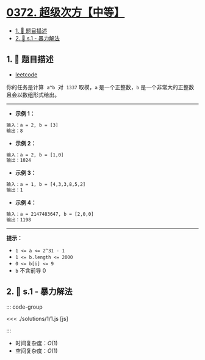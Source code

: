 # [0372. 超级次方【中等】](https://github.com/tnotesjs/TNotes.leetcode/tree/main/notes/0372.%20%E8%B6%85%E7%BA%A7%E6%AC%A1%E6%96%B9%E3%80%90%E4%B8%AD%E7%AD%89%E3%80%91)

<!-- region:toc -->

- [1. 📝 题目描述](#1--题目描述)
- [2. 🎯 s.1 - 暴力解法](#2--s1---暴力解法)

<!-- endregion:toc -->

## 1. 📝 题目描述

- [leetcode](https://leetcode.cn/problems/super-pow/)

你的任务是计算  `a^b`  对  `1337` 取模，`a` 是一个正整数，`b` 是一个非常大的正整数且会以数组形式给出。

---

- **示例 1：**

```txt
输入：a = 2, b = [3]
输出：8
```

- **示例 2：**

```txt
输入：a = 2, b = [1,0]
输出：1024
```

- **示例 3：**

```txt
输入：a = 1, b = [4,3,3,8,5,2]
输出：1
```

- **示例 4：**

```txt
输入：a = 2147483647, b = [2,0,0]
输出：1198
```

---

**提示：**

- `1 <= a <= 2^31 - 1`
- `1 <= b.length <= 2000`
- `0 <= b[i] <= 9`
- `b` 不含前导 0

## 2. 🎯 s.1 - 暴力解法

::: code-group

<<< ./solutions/1/1.js [js]

:::

- 时间复杂度：$O(1)$
- 空间复杂度：$O(1)$
